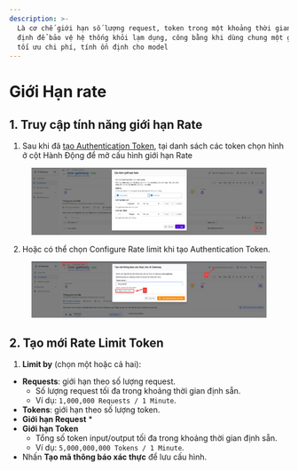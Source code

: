 ```yaml
---
description: >-
  Là cơ chế giới hạn số lượng request, token trong một khoảng thời gian nhất
  định để bảo vệ hệ thống khỏi lạm dụng, công bằng khi dùng chung một gateway và
  tối ưu chi phí, tính ổn định cho model
---
```


# Giới Hạn rate

## 1. Truy cập tính năng giới hạn Rate

1. Sau khi đã [ tạo Authentication Token](lam-viec-voi-authentication-token.md#tao-moi-authentication-token), tại danh sách các token chọn hình ở cột Hành Động để mở cấu hình giới hạn Rate

<figure><img src="../../../.gitbook/assets/image (14).png" alt=""><figcaption></figcaption></figure>

2. Hoặc có thể chọn Configure Rate limit khi tạo Authentication Token.&#x20;

<figure><img src="../../../.gitbook/assets/image (9).png" alt=""><figcaption></figcaption></figure>

## 2. Tạo mới **Rate Limit Token**

1. **Limit by** (chọn một hoặc cả hai):

* **Requests**: giới hạn theo số lượng request.
  * Số lượng request tối đa trong khoảng thời gian định sẵn.
  * Ví dụ: `1,000,000 Requests / 1 Minute`.
* **Tokens**: giới hạn theo số lượng token.
* **Giới hạn Request**
  *
* **Giới hạn Token**
  * Tổng số token input/output tối đa trong khoảng thời gian định sẵn.
  * Ví dụ: `5,000,000,000 Tokens / 1 Minute`.
* Nhấn **Tạo mã thông báo xác thực** để lưu cấu hình.

